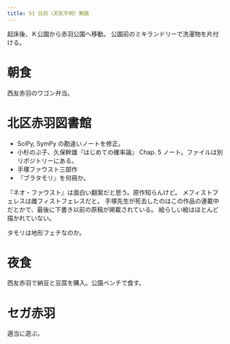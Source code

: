 ```yaml
---
title: 51 日目（天気不明）無題
---
```


起床後、Ｋ公園から赤羽公園へ移動。
公園前のミキランドリーで洗濯物を片付ける。

# 朝食

西友赤羽のワゴン弁当。

# 北区赤羽図書館

* SciPy, SymPy の勘違いノートを修正。
* 小杉のぶ子、久保幹雄『はじめての確率論』 Chap. 5 ノート。ファイルは別リポジトリーにある。
* 手塚ファウスト三部作
* 『ブラタモリ』を何冊か。

『ネオ・ファウスト』は面白い翻案だと思う。原作知らんけど。
メフィストフェレスは雌フィストフェレスだと。
手塚先生が死去したのはこの作品の連載中だとかで、最後に下書き以前の原稿が掲載されている。
絵らしい絵はほとんど描かれていない。

タモリは地形フェチなのか。

# 夜食

西友赤羽で納豆と豆腐を購入。公園ベンチで食す。

# セガ赤羽

適当に遊ぶ。
